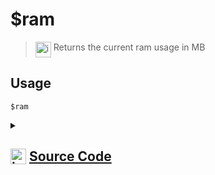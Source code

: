 # $ram
> <img align="top" src="https://upload.wikimedia.org/wikipedia/commons/thumb/e/e4/Infobox_info_icon.svg/160px-Infobox_info_icon.svg.png?20150409153300" alt="image" width="25" height="auto"> Returns the current ram usage in MB
## Usage
```
$ram
```
<details>
<summary>
    
## <img align="top" src="https://cdn4.iconfinder.com/data/icons/iconsimple-logotypes/512/github-512.png" alt="image" width="25" height="auto">  [Source Code](https://github.com/tryforge/ForgeScript-V2/blob/main/src/native/ram.ts)
    
</summary>
    
```ts
/* eslint-disable no-undef */
import { NativeFunction, Return } from "../structures"

export default new NativeFunction({
    name: "$ram",
    version: "1.0.0",
    description: "Returns the current ram usage in MB",
    unwrap: false,
    execute(ctx) {
        return Return.success(process.memoryUsage().heapUsed / 1024 ** 2)
    },
})

```
    
</details>
